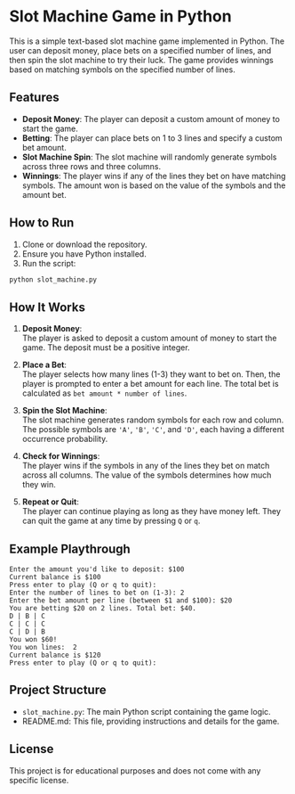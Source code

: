 # Slot Machine Game in Python

This is a simple text-based slot machine game implemented in Python. The user can deposit money, place bets on a specified number of lines, and then spin the slot machine to try their luck. The game provides winnings based on matching symbols on the specified number of lines.

## Features

- **Deposit Money**: The player can deposit a custom amount of money to start the game.
- **Betting**: The player can place bets on 1 to 3 lines and specify a custom bet amount.
- **Slot Machine Spin**: The slot machine will randomly generate symbols across three rows and three columns.
- **Winnings**: The player wins if any of the lines they bet on have matching symbols. The amount won is based on the value of the symbols and the amount bet.

## How to Run

1. Clone or download the repository.
2. Ensure you have Python installed.
3. Run the script:

```bash
python slot_machine.py
```

## How It Works

1. **Deposit Money**:  
   The player is asked to deposit a custom amount of money to start the game. The deposit must be a positive integer.

2. **Place a Bet**:  
   The player selects how many lines (1-3) they want to bet on. Then, the player is prompted to enter a bet amount for each line. The total bet is calculated as `bet amount * number of lines`.

3. **Spin the Slot Machine**:  
   The slot machine generates random symbols for each row and column. The possible symbols are `'A'`, `'B'`, `'C'`, and `'D'`, each having a different occurrence probability.

4. **Check for Winnings**:  
   The player wins if the symbols in any of the lines they bet on match across all columns. The value of the symbols determines how much they win.

5. **Repeat or Quit**:  
   The player can continue playing as long as they have money left. They can quit the game at any time by pressing `Q` or `q`.



## Example Playthrough

```
Enter the amount you'd like to deposit: $100
Current balance is $100
Press enter to play (Q or q to quit): 
Enter the number of lines to bet on (1-3): 2
Enter the bet amount per line (between $1 and $100): $20
You are betting $20 on 2 lines. Total bet: $40. 
D | B | C
C | C | C
C | D | B
You won $60!
You won lines:  2
Current balance is $120
Press enter to play (Q or q to quit): 
```

## Project Structure

- `slot_machine.py`: The main Python script containing the game logic.
- README.md: This file, providing instructions and details for the game.

## License

This project is for educational purposes and does not come with any specific license.
